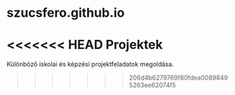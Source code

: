 # szucsfero.github.io
<<<<<<< HEAD
Projektek
=======
Különböző iskolai és képzési projektfeladatok megoldása.
>>>>>>> 206d4b6279769f80fdea00898495263ee62074f5
